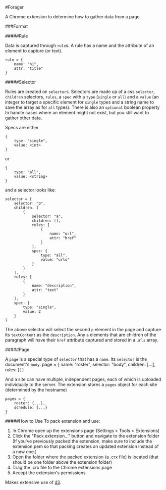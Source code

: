 #Forager

A Chrome extension to determine how to gather data from a page. 

###Format

#####Rule

Data is captured through `rule`s. A rule has a name and the attribute of an element to capture (or text).

    rule = {
        name: "h1",
        attr: "title"
    }

#####Selector

Rules are created on `selector`s. Selectors are made up of a css `selector`, `children` selectors, `rules`, a `spec`  with a `type` (`single` or `all`) and a `value` (an integer to target a specific element for `single` types and a string name to save the array as for `all` types). There is also an `optional` boolean property to handle cases where an element might not exist, but you still want to gather other data.

Specs are either

    {
        type: "single",
        value: <int>
    }
    
or

    {
        type: "all",
        value: <string>
    }

and a selector looks like:

    selector = {
        selector: "p",
        children: [
            {
                selector: "a",
                children: [],
                rules: [
                    {
                        name: "url",
                        attr: "href"
                    }
                ],
                spec: {
                    type: "all",
                    value: "urls"
                }
            }
        ],
        rules: [
            {
                name: "description",
                attr: "text"
            }
        ],
        spec: {
            type: "single",
            value: 2
        }
    }

The above selector will select the second `p` element in the page and capture its `textContent` as the `description`. Any `a` elements that are children of the paragraph will have their `href` attribute captured and stored in a `urls` array.

#####Page

A `page` is a special type of `selector` that has a `name`. Its `selector` is the document's `body`.
    page = {
        name: "roster",
        selector: "body",
        children: [...],
        rules: []
    }

And a site can have multiple, independent pages, each of which is uploaded individually to the server. The extension stores a `pages` object for each site (determined by the hostname)

    pages = {
        roster: {...},
        schedule: {...}
    }

#####How to Use
To pack extension and use:

1. In Chrome open up the extensions page (Settings > Tools > Extensions)
2. Click the "Pack extension..." button and navigate to the extension folder (If you've previously packed the extension, make sure to include the extension.pem so that packing creates an updated extension instead of a new one.)
3. Open the folder where the packed extension (a .crx file) is located (that should be one folder above the extension folder)
4. Drag the .crx file to the Chrome extensions page
5. Accept the extension's permissions

Makes extensive use of [d3](http://d3js.org/).
